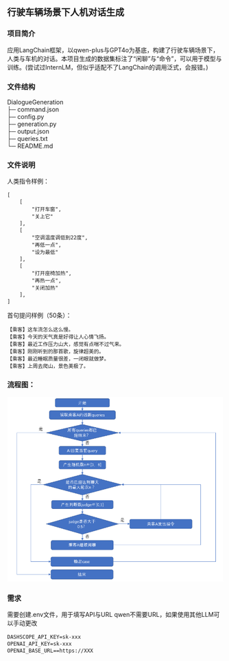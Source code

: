 ##  行驶车辆场景下人机对话生成
### 项目简介
应用LangChain框架，以qwen-plus与GPT4o为基底，构建了行驶车辆场景下，人类与车机的对话。本项目生成的数据集标注了“闲聊”与“命令”，可以用于模型与训练。(尝试过InternLM，但似乎适配不了LangChain的调用泛式，会报错。)
### 文件结构                 
DialogueGeneration  
├─ command.json                
├─ config.py                   
├─ generation.py               
├─ output.json                 
├─ queries.txt                 
└─ README.md
  
### 文件说明
人类指令样例：
```
[
    [
        "打开车窗",
        "关上它"
    ],
    [
        "空调温度调低到22度",
        "再低一点",
        "设为最低"
    ],
    [
        "打开座椅加热",
        "再热一点",
        "关闭加热"
    ],
]
```
首句提问样例（50条）：
```
【乘客】这车流怎么这么慢。
【乘客】今天的天气真是好得让人心情飞扬。
【乘客】最近工作压力山大，感觉有点喘不过气来。
【乘客】刚刚听到的那首歌，旋律超美的。
【乘客】最近睡眠质量很差，一闭眼就做梦。
【乘客】上周去爬山，景色美极了。
```
### 流程图：
![alt text](image.png)

### 需求
需要创建.env文件，用于填写API与URL
qwen不需要URL，如果使用其他LLM可以手动更改
```
DASHSCOPE_API_KEY=sk-xxx
OPENAI_API_KEY=sk-xxx
OPENAI_BASE_URL==https://XXX
```